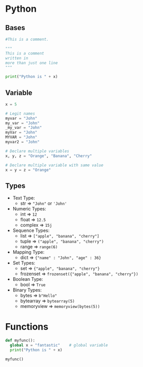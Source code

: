 # Python
## Bases
```python
#This is a comment.

"""
This is a comment
written in
more than just one line
"""

print("Python is " + x)
```

## Variable
```python
x = 5

# Legit names
myvar = "John"
my_var = "John"
_my_var = "John"
myVar = "John"
MYVAR = "John"
myvar2 = "John"

# Declare multiple variables
x, y, z = "Orange", "Banana", "Cherry"

# Declare multiple variable with same value
x = y = z = "Orange"
```

## Types
- Text Type:
  - str => `"John"` or `'John'`
- Numeric Types:
  - int => `12`
  - float => `12.5`
  - complex => `15j`
- Sequence Types:	
  - list => `["apple", "banana", "cherry"]`
  - tuple => `("apple", "banana", "cherry")`
  - range => `range(6)`
- Mapping Type:
  - dict => `{"name" : "John", "age" : 36}`
- Set Types:
  - set => `{"apple", "banana", "cherry"}`
  - frozenset => `frozenset({"apple", "banana", "cherry"})`
- Boolean Type:
  - bool => `True`
- Binary Types:	
  - bytes => `b"Hello"`
  - bytearray => `bytearray(5)`
  - memoryview => `memoryview(bytes(5))`

# Functions
```python
def myfunc():
  global x = "fantastic"    # global variable
  print("Python is " + x)

myfunc()
```
